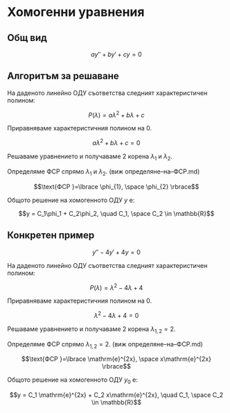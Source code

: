 # Хомогенни уравнения

## Общ вид

$$ay'' + by' + cy = 0$$

## Алгоритъм за решаване

На даденото линейно ОДУ съответства следният характеристичен полином:

$$P(\lambda) = a\lambda^2 + b\lambda + c$$

Приравняваме характеристичния полином на $0$.

$$a\lambda^2 + b\lambda + c = 0$$

Решаваме уравнението и получаваме 2 корена $\lambda_1$ и $\lambda_2$.

Определяме ФСР спрямо $\lambda_1$ и $\lambda_2$. (виж определяне–на–ФСР.md)

$$\text{ФСР }=\lbrace \phi_{1}, \space \phi_{2} \rbrace$$

Общото решение на хомогенното ОДУ $y$ е:

$$y = C_1\phi_1 + C_2\phi_2, \quad C_1, \space C_2 \in \mathbb{R}$$

## Конкретен пример

$$y'' - 4y' + 4y = 0$$

На даденото линейно ОДУ съответства следният характеристичен полином:

$$P(\lambda) = \lambda^2 -4 \lambda + 4$$

Приравняваме характеристичния полином на $0$.

$$\lambda^2 - 4\lambda + 4 = 0$$

Решаваме уравнението и получаваме 2 корена $\lambda_{1,2} = 2$.

Определяме ФСР спрямо $\lambda_{1,2} = 2$. (виж определяне–на–ФСР.md)

$$\text{ФСР }=\lbrace \mathrm{e}^{2x}, \space x\mathrm{e}^{2x} \rbrace$$

Общото решение на хомогенното ОДУ $y_0$ е:

$$y = C_1 \mathrm{e}^{2x} + C_2 x\mathrm{e}^{2x}, \quad C_1, \space C_2 \in \mathbb{R}$$